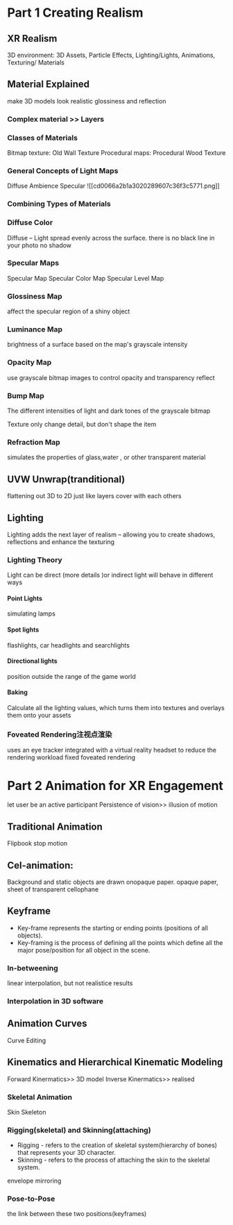 # Part 1 Creating Realism
## XR Realism
3D environment: 3D Assets, Particle Effects, Lighting/Lights, Animations, Texturing/ Materials
## Material Explained
make 3D models look realistic
glossiness and reflection
### Complex material >> Layers
### Classes of Materials
Bitmap texture: Old Wall Texture
Procedural maps: Procedural Wood Texture
### General Concepts of Light Maps
Diffuse
Ambience
Specular
![[cd0066a2b1a3020289607c36f3c5771.png]]
### Combining Types of Materials
### Diffuse Color
Diffuse – Light spread evenly across the surface.
there is no black line in your photo no shadow
### Specular Maps
Specular Map
Specular Color Map
Specular Level Map
### Glossiness Map
affect the specular region of a shiny object
### Luminance Map
brightness of a surface based on the map's grayscale intensity
### Opacity Map
use grayscale bitmap images to control opacity and transparency
reflect
### Bump Map
The different intensities of light and dark tones of the grayscale bitmap

Texture only change detail, but don't shape the item
### Refraction Map
simulates the properties of glass,water , or other transparent material
## UVW Unwrap(tranditional)
flattening out 3D to 2D
just like layers cover with each others
## Lighting
Lighting adds the next layer of realism – allowing you to create shadows,  
reflections and enhance the texturing
### Lighting Theory
Light can be direct (more details )or indirect
light will behave in different ways
#### Point Lights
simulating lamps
#### Spot lights
flashlights, car headlights and searchlights
#### Directional lights
position outside the range of the game world
#### Baking
Calculate all the lighting values, which turns them into textures and overlays them onto your assets
### Foveated Rendering注视点渲染
uses an eye tracker integrated with a virtual reality headset to reduce the rendering workload fixed foveated rendering
# Part 2 Animation for XR Engagement
let user be an active participant
Persistence of vision>> illusion of motion
## Traditional Animation
Flipbook
stop motion
## Cel-animation: 
Background and static objects are drawn onopaque paper.
opaque paper, sheet of transparent cellophane
## Keyframe
- Key-frame represents the starting or ending points (positions of all objects).
- Key-framing is the process of defining all the points which define all the major pose/position for all object in the scene.
### In-betweening
linear interpolation, but not realistice results
### Interpolation in 3D software
## Animation Curves
Curve Editing
## Kinematics and Hierarchical Kinematic Modeling
Forward Kinermatics>> 3D model
Inverse Kinermatics>> realised
### Skeletal Animation
Skin
Skeleton
### Rigging(skeletal) and Skinning(attaching)
- Rigging - refers to the creation of skeletal system(hierarchy of bones) that represents your 3D character.
- Skinning - refers to the process of attaching the skin to the skeletal system.

envelope mirroring
### Pose-to-Pose
the link between these two positions(keyframes)


